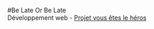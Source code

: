 #Be Late Or Be Late
<br>
Développement web - 
[Projet vous êtes le héros](https://smnarnold.com/projets/vous-etes-le-heros/repo-github) 
